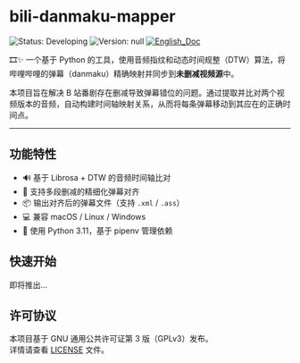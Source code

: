 # bili-danmaku-mapper

![Status: Developing](https://img.shields.io/badge/Status-Developing-blue?style=for-the-badge)
![Version: null](https://img.shields.io/badge/Version-null-brightgreen?style=for-the-badge)
[![English_Doc](https://img.shields.io/badge/English_Doc-brightgreen?style=for-the-badge)](README.md)

🎞️✨ 一个基于 Python 的工具，使用音频指纹和动态时间规整（DTW）算法，将哔哩哔哩的弹幕（danmaku）精确映射并同步到**未删减视频源**中。

本项目旨在解决 B 站番剧存在删减导致弹幕错位的问题。通过提取并比对两个视频版本的音频，自动构建时间轴映射关系，从而将每条弹幕移动到其应在的正确时间点。

---

## 功能特性

- 🔊 基于 Librosa + DTW 的音频时间轴比对
- 🧭 支持多段删减的精细化弹幕对齐
- 📦 输出对齐后的弹幕文件（支持 `.xml` / `.ass`）
- 💻 兼容 macOS / Linux / Windows
- 🐍 使用 Python 3.11，基于 pipenv 管理依赖

## 快速开始

即将推出...

## 许可协议

本项目基于 GNU 通用公共许可证第 3 版（GPLv3）发布。  
详情请查看 [LICENSE](LICENSE) 文件。
